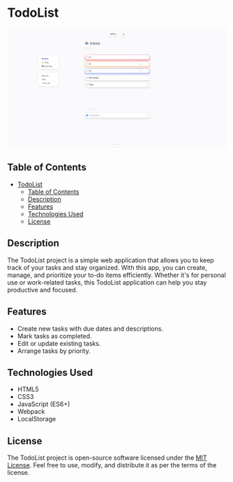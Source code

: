 # TodoList

![TodoList Project](/src/assets/img/TodoAppHome.png)

## Table of Contents


- [TodoList](#todolist)
  - [Table of Contents](#table-of-contents)
  - [Description](#description)
  - [Features](#features)
  - [Technologies Used](#technologies-used)
  - [License](#license)

## Description

The TodoList project is a simple web application that allows you to keep track of your tasks and stay organized. With this app, you can create, manage, and prioritize your to-do items efficiently. Whether it's for personal use or work-related tasks, this TodoList application can help you stay productive and focused.

## Features

- Create new tasks with due dates and descriptions.
- Mark tasks as completed.
- Edit or update existing tasks.
- Arrange tasks by priority.

## Technologies Used

- HTML5
- CSS3
- JavaScript (ES6+)
- Webpack
- LocalStorage

## License

The TodoList project is open-source software licensed under the [MIT License](LICENSE). Feel free to use, modify, and distribute it as per the terms of the license.
